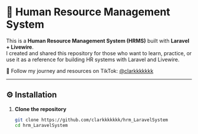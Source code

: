 # 📌 Human Resource Management System  

This is a **Human Resource Management System (HRMS)** built with **Laravel + Livewire**.  
I created and shared this repository for those who want to learn, practice, or use it as a reference for building HR systems with Laravel and Livewire.  

📲 Follow my journey and resources on TikTok: [@clarkkkkkkk](https://www.tiktok.com/@clarkkkkkkk)  

---

## ⚙️ Installation  

1. **Clone the repository**  
   ```bash
   git clone https://github.com/clarkkkkkkk/hrm_LaravelSystem
   cd hrm_LaravelSystem
